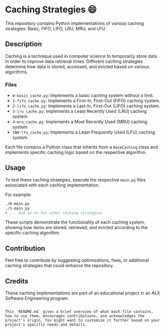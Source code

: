 # Caching Strategies :smile:

This repository contains Python implementations of various caching strategies: Basic, FIFO, LIFO, LRU, MRU, and LFU.

## Description

Caching is a technique used in computer science to temporarily store data in order to improve data retrieval times. Different caching strategies determine how data is stored, accessed, and evicted based on various algorithms.

### Files

- `0-basic_cache.py`: Implements a basic caching system without a limit.
- `1-fifo_cache.py`: Implements a First-In, First-Out (FIFO) caching system.
- `2-lifo_cache.py`: Implements a Last-In, First-Out (LIFO) caching system.
- `3-lru_cache.py`: Implements a Least Recently Used (LRU) caching system.
- `4-mru_cache.py`: Implements a Most Recently Used (MRU) caching system.
- `100-lfu_cache.py`: Implements a Least Frequently Used (LFU) caching system.

Each file contains a Python class that inherits from a `BaseCaching` class and implements specific caching logic based on the respective algorithm.

## Usage

To test these caching strategies, execute the respective `main.py` files associated with each caching implementation.

For example:
```bash
./0-main.py
./1-main.py
# ... and so on for other caching strategies
```

These scripts demonstrate the functionality of each caching system, showing how items are stored, retrieved, and evicted according to the specific caching algorithm.

## Contribution

Feel free to contribute by suggesting optimizations, fixes, or additional caching strategies that could enhance the repository.

## Credits

These caching implementations are part of an educational project in an ALX Software Engineering program.
```

This `README.md` gives a brief overview of what each file contains, how to use them, encourages contributions, and acknowledges the project's origin. You might want to customize it further based on your project's specific needs and details.
